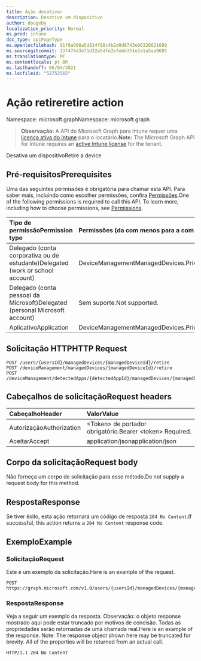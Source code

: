 ```yaml
---
title: Ação desativar
description: Desativa um dispositivo
author: dougeby
localization_priority: Normal
ms.prod: intune
doc_type: apiPageType
ms.openlocfilehash: 91f8a088a5d814f98c4b2d0d8743e96326021689
ms.sourcegitcommit: 13f474d3e71d32a5dfe2efebb351e3a1a5aa9685
ms.translationtype: MT
ms.contentlocale: pt-BR
ms.lasthandoff: 06/04/2021
ms.locfileid: "52753565"
---
```

# <a name="retire-action"></a><span data-ttu-id="748a7-103">Ação retire</span><span class="sxs-lookup"><span data-stu-id="748a7-103">retire action</span></span>

<span data-ttu-id="748a7-104">Namespace: microsoft.graph</span><span class="sxs-lookup"><span data-stu-id="748a7-104">Namespace: microsoft.graph</span></span>

> <span data-ttu-id="748a7-105">**Observação:** A API do Microsoft Graph para Intune requer uma [licença ativa do Intune](https://go.microsoft.com/fwlink/?linkid=839381) para o locatário.</span><span class="sxs-lookup"><span data-stu-id="748a7-105">**Note:** The Microsoft Graph API for Intune requires an [active Intune license](https://go.microsoft.com/fwlink/?linkid=839381) for the tenant.</span></span>

<span data-ttu-id="748a7-106">Desativa um dispositivo</span><span class="sxs-lookup"><span data-stu-id="748a7-106">Retire a device</span></span>

## <a name="prerequisites"></a><span data-ttu-id="748a7-107">Pré-requisitos</span><span class="sxs-lookup"><span data-stu-id="748a7-107">Prerequisites</span></span>
<span data-ttu-id="748a7-p101">Uma das seguintes permissões é obrigatória para chamar esta API. Para saber mais, incluindo como escolher permissões, confira [Permissões](/graph/permissions-reference).</span><span class="sxs-lookup"><span data-stu-id="748a7-p101">One of the following permissions is required to call this API. To learn more, including how to choose permissions, see [Permissions](/graph/permissions-reference).</span></span>

|<span data-ttu-id="748a7-110">Tipo de permissão</span><span class="sxs-lookup"><span data-stu-id="748a7-110">Permission type</span></span>|<span data-ttu-id="748a7-111">Permissões (da com menos para a com mais privilégios)</span><span class="sxs-lookup"><span data-stu-id="748a7-111">Permissions (from least to most privileged)</span></span>|
|:---|:---|
|<span data-ttu-id="748a7-112">Delegado (conta corporativa ou de estudante)</span><span class="sxs-lookup"><span data-stu-id="748a7-112">Delegated (work or school account)</span></span>|<span data-ttu-id="748a7-113">DeviceManagementManagedDevices.PriviligedOperation.All</span><span class="sxs-lookup"><span data-stu-id="748a7-113">DeviceManagementManagedDevices.PriviligedOperation.All</span></span>|
|<span data-ttu-id="748a7-114">Delegado (conta pessoal da Microsoft)</span><span class="sxs-lookup"><span data-stu-id="748a7-114">Delegated (personal Microsoft account)</span></span>|<span data-ttu-id="748a7-115">Sem suporte.</span><span class="sxs-lookup"><span data-stu-id="748a7-115">Not supported.</span></span>|
|<span data-ttu-id="748a7-116">Aplicativo</span><span class="sxs-lookup"><span data-stu-id="748a7-116">Application</span></span>|<span data-ttu-id="748a7-117">DeviceManagementManagedDevices.PriviligedOperation.All</span><span class="sxs-lookup"><span data-stu-id="748a7-117">DeviceManagementManagedDevices.PriviligedOperation.All</span></span>|

## <a name="http-request"></a><span data-ttu-id="748a7-118">Solicitação HTTP</span><span class="sxs-lookup"><span data-stu-id="748a7-118">HTTP Request</span></span>
<!-- {
  "blockType": "ignored"
}
-->
``` http
POST /users/{usersId}/managedDevices/{managedDeviceId}/retire
POST /deviceManagement/managedDevices/{managedDeviceId}/retire
POST /deviceManagement/detectedApps/{detectedAppId}/managedDevices/{managedDeviceId}/retire
```

## <a name="request-headers"></a><span data-ttu-id="748a7-119">Cabeçalhos de solicitação</span><span class="sxs-lookup"><span data-stu-id="748a7-119">Request headers</span></span>
|<span data-ttu-id="748a7-120">Cabeçalho</span><span class="sxs-lookup"><span data-stu-id="748a7-120">Header</span></span>|<span data-ttu-id="748a7-121">Valor</span><span class="sxs-lookup"><span data-stu-id="748a7-121">Value</span></span>|
|:---|:---|
|<span data-ttu-id="748a7-122">Autorização</span><span class="sxs-lookup"><span data-stu-id="748a7-122">Authorization</span></span>|<span data-ttu-id="748a7-123">&lt;Token&gt; de portador obrigatório.</span><span class="sxs-lookup"><span data-stu-id="748a7-123">Bearer &lt;token&gt; Required.</span></span>|
|<span data-ttu-id="748a7-124">Aceitar</span><span class="sxs-lookup"><span data-stu-id="748a7-124">Accept</span></span>|<span data-ttu-id="748a7-125">application/json</span><span class="sxs-lookup"><span data-stu-id="748a7-125">application/json</span></span>|

## <a name="request-body"></a><span data-ttu-id="748a7-126">Corpo da solicitação</span><span class="sxs-lookup"><span data-stu-id="748a7-126">Request body</span></span>
<span data-ttu-id="748a7-127">Não forneça um corpo de solicitação para esse método.</span><span class="sxs-lookup"><span data-stu-id="748a7-127">Do not supply a request body for this method.</span></span>

## <a name="response"></a><span data-ttu-id="748a7-128">Resposta</span><span class="sxs-lookup"><span data-stu-id="748a7-128">Response</span></span>
<span data-ttu-id="748a7-129">Se tiver êxito, esta ação retornará um código de resposta `204 No Content`.</span><span class="sxs-lookup"><span data-stu-id="748a7-129">If successful, this action returns a `204 No Content` response code.</span></span>

## <a name="example"></a><span data-ttu-id="748a7-130">Exemplo</span><span class="sxs-lookup"><span data-stu-id="748a7-130">Example</span></span>

### <a name="request"></a><span data-ttu-id="748a7-131">Solicitação</span><span class="sxs-lookup"><span data-stu-id="748a7-131">Request</span></span>
<span data-ttu-id="748a7-132">Este é um exemplo da solicitação.</span><span class="sxs-lookup"><span data-stu-id="748a7-132">Here is an example of the request.</span></span>
``` http
POST https://graph.microsoft.com/v1.0/users/{usersId}/managedDevices/{managedDeviceId}/retire
```

### <a name="response"></a><span data-ttu-id="748a7-133">Resposta</span><span class="sxs-lookup"><span data-stu-id="748a7-133">Response</span></span>
<span data-ttu-id="748a7-p102">Veja a seguir um exemplo da resposta. Observação: o objeto response mostrado aqui pode estar truncado por motivos de concisão. Todas as propriedades serão retornadas de uma chamada real.</span><span class="sxs-lookup"><span data-stu-id="748a7-p102">Here is an example of the response. Note: The response object shown here may be truncated for brevity. All of the properties will be returned from an actual call.</span></span>
``` http
HTTP/1.1 204 No Content
```




